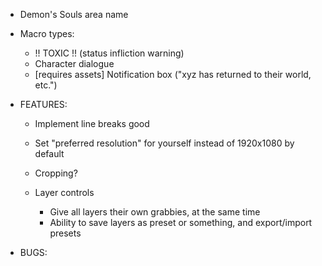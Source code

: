 
* Demon's Souls area name

* Macro types:
    * !! TOXIC !! (status infliction warning)
    * Character dialogue 
    * [requires assets] Notification box ("xyz has returned to their world, etc.")

* FEATURES:
    * Implement line breaks good

    * Set "preferred resolution" for yourself instead of 1920x1080 by default
    * Cropping?

    * Layer controls
        * Give all layers their own grabbies, at the same time
        * Ability to save layers as preset or something, and export/import presets

* BUGS:
